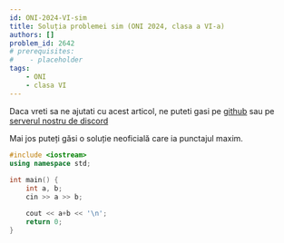 ```yaml
---
id: ONI-2024-VI-sim
title: Soluția problemei sim (ONI 2024, clasa a VI-a)
authors: []
problem_id: 2642
# prerequisites:
#    - placeholder
tags:
    - ONI
    - clasa VI
---
```


Daca vreti sa ne ajutati cu acest articol, ne puteti gasi pe [github](https://github.com/roalgo-discord/arhiva-educationala) sau pe [serverul nostru de discord](https://discord.gg/vdDRSmg3fC)

Mai jos puteți găsi o soluție neoficială care ia punctajul maxim.

```cpp
#include <iostream>
using namespace std;
 
int main() {
    int a, b;
    cin >> a >> b;

    cout << a+b << '\n';
    return 0;
}
